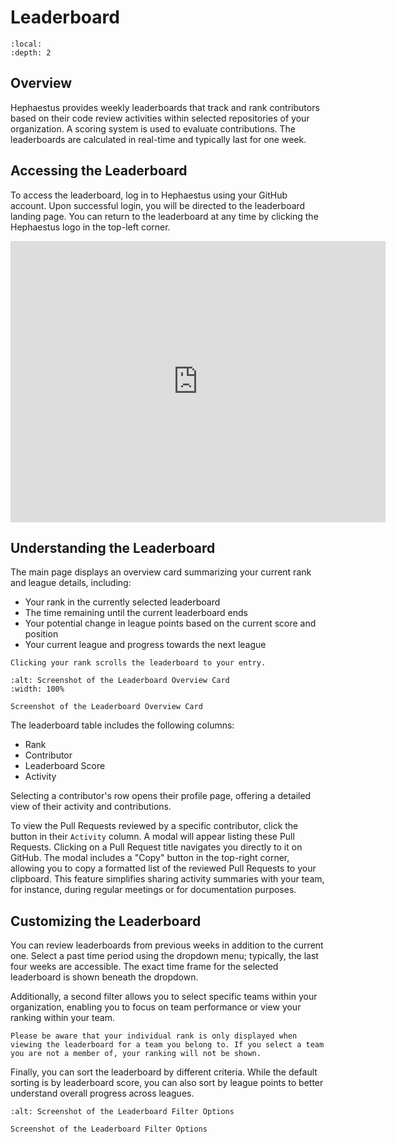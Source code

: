 # Leaderboard

```{contents}
:local:
:depth: 2
```

## Overview

Hephaestus provides weekly leaderboards that track and rank contributors based on their code review activities within selected repositories of your organization.
A scoring system is used to evaluate contributions. The leaderboards are calculated in real-time and typically last for one week.

## Accessing the Leaderboard

To access the leaderboard, log in to Hephaestus using your GitHub account. Upon successful login, you will be directed to the leaderboard landing page. You can return to the leaderboard at any time by clicking the Hephaestus logo in the top-left corner.

<iframe height="450px" width="600px" src="https://live.rbg.tum.de/w/artemisintro/59981?video_only=1&t=0" title="Embedded Video" frameborder="0" allow="accelerometer; autoplay; clipboard-write; encrypted-media; gyroscope; picture-in-picture; web-share" allowfullscreen></iframe>

## Understanding the Leaderboard

The main page displays an overview card summarizing your current rank and league details, including:
- Your rank in the currently selected leaderboard
- The time remaining until the current leaderboard ends
- Your potential change in league points based on the current score and position
- Your current league and progress towards the next league

```{tip}
Clicking your rank scrolls the leaderboard to your entry.
```

```{figure} leaderboard-overview.png
:alt: Screenshot of the Leaderboard Overview Card
:width: 100%

Screenshot of the Leaderboard Overview Card
```

The leaderboard table includes the following columns:
- Rank
- Contributor
- Leaderboard Score
- Activity

Selecting a contributor's row opens their profile page, offering a detailed view of their activity and contributions.

To view the Pull Requests reviewed by a specific contributor, click the button in their `Activity` column. A modal will appear listing these Pull Requests. Clicking on a Pull Request title navigates you directly to it on GitHub. The modal includes a "Copy" button in the top-right corner, allowing you to copy a formatted list of the reviewed Pull Requests to your clipboard. This feature simplifies sharing activity summaries with your team, for instance, during regular meetings or for documentation purposes.

## Customizing the Leaderboard

You can review leaderboards from previous weeks in addition to the current one. Select a past time period using the dropdown menu; typically, the last four weeks are accessible. The exact time frame for the selected leaderboard is shown beneath the dropdown.

Additionally, a second filter allows you to select specific teams within your organization, enabling you to focus on team performance or view your ranking within your team.

```{note}
Please be aware that your individual rank is only displayed when viewing the leaderboard for a team you belong to. If you select a team you are not a member of, your ranking will not be shown.
```

Finally, you can sort the leaderboard by different criteria. While the default sorting is by leaderboard score, you can also sort by league points to better understand overall progress across leagues.

```{figure} leaderboard-filter.png
:alt: Screenshot of the Leaderboard Filter Options

Screenshot of the Leaderboard Filter Options
```

<!-- TODO: admin part of the leaderboard -->